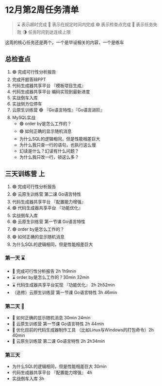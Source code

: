 # 12月第2周任务清单
> ⌛️ 表示超时完成
> 🍻 表示在规定时间内完成
> 🟢 表示检查点完成
> 🔴 表示任务失败
> 🌗 任务时间到达连续上限

这周的核心任务还是两个，一个是毕设相关的内容，一个是练车
## 总检查点
1. 🟢 完成可行性分析报告
2. 完成开题答辩PPT
3. 代码生成器共享平台 『模板项目生成』
4. 代码生成器共享平台 编码实现到最新进度
5. 实战倒车入库
6. 实战侧方位停车
7. 云原生训练营 🟢 『Go语言特性』『Go语言进阶』
8. MySQL实战
    - 🟢 order by是怎么工作的？
    - 🟢 如何正确的显示随机消息
    - 为什么SQL的逻辑相同，但是性能相差巨大
    - 为什么我只查一行的语句，也执行这么慢
    - 幻读是什么？幻读有什么问题？
    - 为什么我只改一行，锁这么多？
## 三天训练营 上
1. 🟢 完成可行性分析报告
2. 🟢 云原生训练营 第二课 Go语言特性
3. 代码生成器共享平台 『配置能力增强』
4. 🟢 代码生成器共享平台 『功能优化』
5. 实战倒车入库
6. 🟢 云原生训练营 第一节课 Go语言特性
7.  🟢 order by是怎么工作的？
8. 🟢 如何正确的显示随机消息
9. 为什么SQL的逻辑相同，但是性能相差巨大
### 第一天 ⌛️
- 🍻  完成可行性分析报告 2h 1h9min
-  ⌛️ order by是怎么工作的？30min 32min
- ⌛️ 代码生成器共享平台实现 『功能优化』 2h 2h52min
- （选修）云原生训练营 第一节课 Go语言特性 3h 46min
### 第二天 🍻 
- 🍻 如何正确的显示随机消息 30min 24min
- 🍻 云原生训练营 第一节课 Go语言特性 2h 44min
- 🍻 优化目前的代码生成器制作工具 （比如Linux与Windows的打包命令）2h 40min
- 🍻 云原生训练营 第二课 Go语言特性 2h 2h34min
### 第三天
- 为什么SQL的逻辑相同，但是性能相差巨大 30min
- 代码生成器共享平台 『配置能力增强』 4h
- 实战倒车入库 3h

